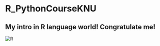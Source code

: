 # R_PythonCourseKNU

## My intro in R language world! Congratulate me!

![R](https://upload.wikimedia.org/wikipedia/commons/thumb/1/1b/R_logo.svg/2000px-R_logo.svg.png)

